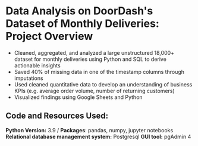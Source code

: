 # Data Analysis on DoorDash's Dataset of Monthly Deliveries: Project Overview 

* Cleaned, aggregated, and analyzed a large unstructured 18,000+ dataset for monthly deliveries using Python and SQL to derive actionable insights 
* Saved 40% of missing data in one of the timestamp columns through imputations 
* Used cleaned quantitative data to develop an understanding of business KPIs (e.g. average order volume, number of returning customers)
* Visualized findings using Google Sheets and Python 

## Code and Resources Used:
**Python Version:** 3.9 /
**Packages**: pandas, numpy, jupyter notebooks
**Relational database management system:** Postgresql 
**GUI tool:** pgAdmin 4

